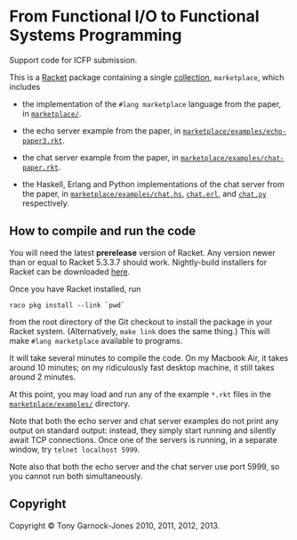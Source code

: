 # From Functional I/O to Functional Systems Programming

Support code for ICFP submission.

This is a [Racket](http://racket-lang.org/) package containing a
single
[collection](http://docs.racket-lang.org/reference/collects.html),
`marketplace`, which includes

 - the implementation of the `#lang marketplace` language from the
   paper, in
   [`marketplace/`](https://github.com/tonyg/marketplace/tree/master/marketplace/).

 - the echo server example from the paper, in
   [`marketplace/examples/echo-paper3.rkt`](https://github.com/tonyg/marketplace/tree/master/marketplace/examples/echo-paper3.rkt).

 - the chat server example from the paper, in
   [`marketplace/examples/chat-paper.rkt`](https://github.com/tonyg/marketplace/tree/master/marketplace/examples/chat-paper.rkt).

 - the Haskell, Erlang and Python implementations of the chat server
   from the paper, in
   [`marketplace/examples/chat.hs`](https://github.com/tonyg/marketplace/tree/master/marketplace/examples/chat.hs),
   [`chat.erl`](https://github.com/tonyg/marketplace/tree/master/marketplace/examples/chat.erl),
   and
   [`chat.py`](https://github.com/tonyg/marketplace/tree/master/marketplace/examples/chat.py)
   respectively.

## How to compile and run the code

You will need the latest **prerelease** version of Racket. Any version
newer than or equal to Racket 5.3.3.7 should work. Nightly-build
installers for Racket can be downloaded
[here](http://pre.racket-lang.org/installers/).

Once you have Racket installed, run

    raco pkg install --link `pwd`

from the root directory of the Git checkout to install the package in
your Racket system. (Alternatively, `make link` does the same thing.)
This will make `#lang marketplace` available to programs.

It will take several minutes to compile the code. On my Macbook Air,
it takes around 10 minutes; on my ridiculously fast desktop machine,
it still takes around 2 minutes.

At this point, you may load and run any of the example `*.rkt` files
in the
[`marketplace/examples/`](https://github.com/tonyg/marketplace/tree/master/marketplace/examples/)
directory.

Note that both the echo server and chat server examples do not print
any output on standard output: instead, they simply start running and
silently await TCP connections. Once one of the servers is running, in
a separate window, try `telnet localhost 5999`.

Note also that both the echo server and the chat server use port 5999,
so you cannot run both simultaneously.

## Copyright

Copyright &copy; Tony Garnock-Jones 2010, 2011, 2012, 2013.
